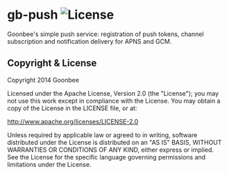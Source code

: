 # gb-push ![License](https://img.shields.io/badge/license-Apache_2-green.svg?style=flat)

Goonbee's simple push service: registration of push tokens, channel subscription and notification delivery for APNS and GCM.


Copyright & License
------------

Copyright 2014 Goonbee

Licensed under the Apache License, Version 2.0 (the "License"); you may not use this work except in compliance with the License. You may obtain a copy of the License in the LICENSE file, or at:

http://www.apache.org/licenses/LICENSE-2.0

Unless required by applicable law or agreed to in writing, software distributed under the License is distributed on an "AS IS" BASIS, WITHOUT WARRANTIES OR CONDITIONS OF ANY KIND, either express or implied. See the License for the specific language governing permissions and limitations under the License.
